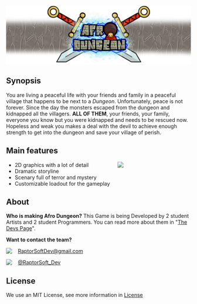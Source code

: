 
<i align="center">![alt text](/WikiResources/Banner01.png)</i>

**Synopsis**
--------
You are living a peaceful life with your friends and family in a peaceful village that happens to be next to a _Dungeon_.
Unfortunately, peace is not forever. Since the day the monsters escaped from the dungeon and kidnapped all the villagers. **ALL OF THEM**, your friends, your family, everyone you know but you were kidnapped and needs to be rescued now. Hopeless and weak you makes a deal with the devil to achieve enough strength to get into the dungeon and save your village of perish.

## Main features

* 2D graphics with a lot of detail <img align="right" src="https://github.com/RyuuSukeChan/ProjectDungeon/blob/master/Assets/Textures/Enemies/Slime_01.png?raw=true" width=200>
* Dramatic storyline
* Scenary full of terror and mystery
* Customizable loadout for the gameplay



## About

**Who is making Afro Dungeon?**
This Game is being Developed by 2 student Artists and 2 student Programmers. You can read more about them in "[The Devs Page](https://github.com/RyuuSukeChan/ProjectDungeon/wiki/The-Devs)". 



**Want to contact the team?**

<img align="left" src="https://github.com/RyuuSukeChan/ProjectDungeon/blob/master/WikiResources/OtherIcons/Mail.png" width=32> RaptorSoftDev@gmail.com


<img align="left" src="https://github.com/RyuuSukeChan/ProjectDungeon/blob/master/WikiResources/OtherIcons/Twitter.png" width=32> [@RaptorSoft_Dev](https://twitter.com/RaptorSoft_dev)

## License
We use an MIT License, see more information in [License](https://github.com/RyuuSukeChan/ProjectDungeon/blob/master/LICENSE)
